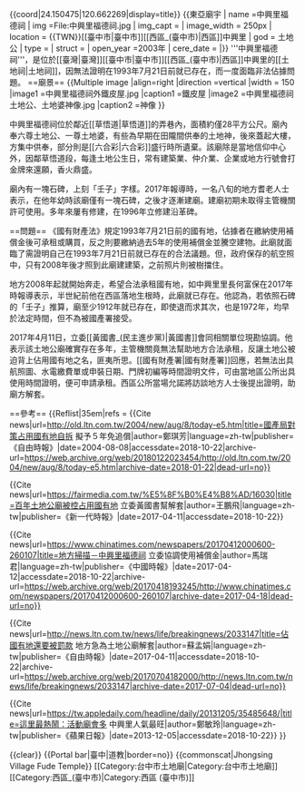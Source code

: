 {{coord|24.150475|120.662269|display=title}}
{{東亞廟宇
| name =中興里福德祠
| img =File:中興里福德祠.jpg
| img_capt =
| image_width = 250px
| location = {{TWN}}[[臺中市|臺中市]][[西區_(臺中市)|西區]]中興里
| god = 土地公
| type =
| struct =
| open_year =2003年
| cere_date =
|}}
'''中興里福德祠'''，是位於[[臺灣|臺灣]][[臺中市|臺中市]][[西區_(臺中市)|西區]]中興里的[[土地祠|土地祠]]，因無法證明在1993年7月21日前就已存在，而一度面臨非法佔據問題。
==廟景==
{{Multiple image
|align=right
|direction =vertical
|width = 150
|image1 =中興里福德祠外鐵皮屋.jpg
|caption1 =鐵皮屋
|image2 =中興里福德祠土地公、土地婆神像.jpg
|caption2 =神像
}}

中興里福德祠位於鄰近[[草悟道|草悟道]]的弄巷內，面積約僅28平方公尺<ref name="蘇孟娟"/>。廟內奉六尊土地公、一尊土地婆，有些為早期在田隴間供奉的土地神，後來蓋起大樓，方集中供奉，部分則是[[六合彩|六合彩]]盛行時所遺棄<ref name="鄭敏玲"/>。該廟除是當地信仰中心外，因鄰草悟道段，每逢土地公生日，常有建築業、仲介業、企業或地方行號會打金牌來還願，香火鼎盛<ref name="蘇孟娟"/>。

廟內有一塊石碑，上刻「壬子」字樣<ref name="蘇孟娟"/><ref name="王鵬飛"/>。2017年報導時，一名八旬的地方耆老人士表示，在他年幼時該廟僅有一塊石碑，之後才逐漸建廟<ref name="蘇孟娟"/>。建廟初期未取得主管機關許可使用<ref name="王鵬飛"/>。多年來屢有修建，在1996年立修建沿革碑<ref name="蘇孟娟"/>。

==問題==
《國有財產法》規定1993年7月21日前的國有地，佔據者在繳納使用補償金後可承租或購買，反之則要繳納過去5年的使用補償金並騰空建物<ref name="鄭琪芳"/>。此廟就面臨了需證明自己在1993年7月21日前就已存在的合法議題<ref name="蘇孟娟"/><ref name="王鵬飛"/>。但，政府保存的航空照中，只有2008年後才照到此廟建建築，之前照片則被樹擋住<ref name="蘇孟娟"/>。

地方2008年起就開始奔走，希望合法承租國有地，如中興里里長何富保在2017年時報導表示，半世紀前他在西區落地生根時，此廟就已存在<ref name="蘇孟娟"/>。他認為，若依照石碑的「壬子」推算，廟至少1912年就已存在，即使退而求其次，也是1972年，均早於法定時間，但不為被國產署接受<ref name="蘇孟娟"/><ref name="王鵬飛"/>。

2017年4月11日，立委[[黃國書_(民主進步黨)|黃國書]]會同相關單位現勘協調<ref name="蘇孟娟"/><ref name="王鵬飛"/><ref name="馬瑞君"/>。他表示該土地公廟確實存在多年，主管機關竟無法幫助地方合法承租，反讓土地公被迫背上佔用國有地之名，匪夷所思<ref name="蘇孟娟"/>。[[國有財產署|國有財產署]]回應，若無法出具航照圖、水電繳費單或申裝日期、門牌初編等時間證明文件，可由當地區公所出具使用時間證明，便可申請承租<ref name="王鵬飛"/>。西區公所當場允諾將訪談地方人士後提出證明，助廟方解套<ref name="蘇孟娟"/>。

==參考==
{{Reflist|35em|refs =
<ref name="鄭琪芳">{{Cite news|url=http://old.ltn.com.tw/2004/new/aug/8/today-e5.htm|title=國產局對策占用國有地自拆 擬予５年免追償|author=鄭琪芳|language=zh-tw|publisher=《自由時報》|date=2004-08-08|accessdate=2018-10-22|archive-url=https://web.archive.org/web/20180122023454/http://old.ltn.com.tw/2004/new/aug/8/today-e5.htm|archive-date=2018-01-22|dead-url=no}}</ref>

<ref name="王鵬飛">{{Cite news|url=https://fairmedia.com.tw/%E5%8F%B0%E4%B8%AD/16030|title=百年土地公廟被控占用國有地 立委黃國書幫解套|author=王鵬飛|language=zh-tw|publisher=《新一代時報》|date=2017-04-11|accessdate=2018-10-22}}</ref>

<ref name="馬瑞君">{{Cite news|url=https://www.chinatimes.com/newspapers/20170412000600-260107|title=地方掃描－中興里福德祠 立委協調使用補償金|author=馬瑞君|language=zh-tw|publisher=《中國時報》|date=2017-04-12|accessdate=2018-10-22|archive-url=https://web.archive.org/web/20170418193245/http://www.chinatimes.com/newspapers/20170412000600-260107|archive-date=2017-04-18|dead-url=no}}</ref>

<ref name="蘇孟娟">{{Cite news|url=http://news.ltn.com.tw/news/life/breakingnews/2033147|title=佔國有地還要被罰款 地方急為土地公廟解套|author=蘇孟娟|language=zh-tw|publisher=《自由時報》|date=2017-04-11|accessdate=2018-10-22|archive-url=https://web.archive.org/web/20170704182000/http://news.ltn.com.tw/news/life/breakingnews/2033147|archive-date=2017-07-04|dead-url=no}}</ref>

<ref name="鄭敏玲">{{Cite news|url=https://tw.appledaily.com/headline/daily/20131205/35485648/|title=這里最熱鬧：活動廟會多 中興里人氣最旺|author=鄭敏玲|language=zh-tw|publisher=《蘋果日報》|date=2013-12-05|accessdate=2018-10-22}}</ref>
}}

{{clear}}
{{Portal bar|臺中|道教|border=no}}
{{commonscat|Jhongsing Village Fude Temple}}
[[Category:台中市土地廟|Category:台中市土地廟]]
[[Category:西區_(臺中市)|Category:西區 (臺中市)]]